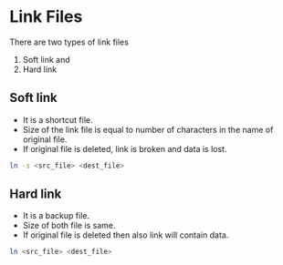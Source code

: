 # Link Files

There are two types of link files

1. Soft link and
2. Hard link

## Soft link

- It is a shortcut file.
- Size of the link file is equal to number of characters in the name of original file.
- If original file is deleted, link is broken and data is lost.

```sh
ln -s <src_file> <dest_file>
```

## Hard link

- It is a backup file.
- Size of both file is same.
- If original file is deleted then also link will contain data.

```sh
ln <src_file> <dest_file>
```
